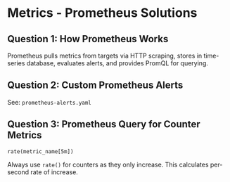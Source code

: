 # Metrics - Prometheus Solutions

## Question 1: How Prometheus Works
Prometheus pulls metrics from targets via HTTP scraping, stores in time-series database, evaluates alerts, and provides PromQL for querying.

## Question 2: Custom Prometheus Alerts
See: `prometheus-alerts.yaml`

## Question 3: Prometheus Query for Counter Metrics
```promql
rate(metric_name[5m])
```
Always use `rate()` for counters as they only increase. This calculates per-second rate of increase.
